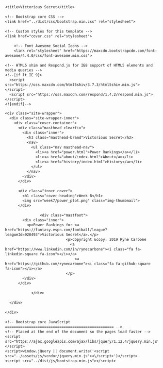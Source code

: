 <!DOCTYPE html>
<html lang="en">
  <head>
    <meta charset="utf-8">
    <meta http-equiv="X-UA-Compatible" content="IE=edge">
    <meta name="viewport" content="width=device-width, initial-scale=1">
    <!-- The above 3 meta tags *must* come first in the head; any other head content must come *after* these tags -->
    <meta name="description" content="Fantasy Football Power Rankings">
    <meta name="author" content="Ryne Carbone">
		<link rel="icon" href="../images/favicon_16.png" sizes="16x16" type="image/png">
		<link rel="icon" href="../images/favicon_32.png" sizes="32x32" type="image/png">
		<link rel="icon" href="../images/favicon_64.png" sizes="64x64" type="image/png">
		<link rel="icon" href="../images/favicon_128.png" sizes="128x128" type="image/png">
		<link rel='mask-icon' href='../images/favicon.svg' color='#00c1f7'>

    <title>Victorious Secret</title>

    <!-- Bootstrap core CSS -->
    <link href="../dist/css/bootstrap.min.css" rel="stylesheet">

    <!-- Custom styles for this template -->
    <link href="cover.css" rel="stylesheet">

		<!-- Font Awesome Social Icons -->
		<link rel="stylesheet" href="https://maxcdn.bootstrapcdn.com/font-awesome/4.4.0/css/font-awesome.min.css">

    <!-- HTML5 shim and Respond.js for IE8 support of HTML5 elements and media queries -->
    <!--[if lt IE 9]>
      <script src="https://oss.maxcdn.com/html5shiv/3.7.3/html5shiv.min.js"></script>
      <script src="https://oss.maxcdn.com/respond/1.4.2/respond.min.js"></script>
    <![endif]-->
  </head>

  <body>

    <div class="site-wrapper">
      <div class="site-wrapper-inner">
        <div class="cover-container">
          <div class="masthead clearfix">
            <div class="inner">
              <h3 class="masthead-brand">Victorious Secret</h3>
              <nav>
                <ul class="nav masthead-nav">
                  <li><a href="power.html">Power Rankings</a></li>
                  <li><a href="about/index.html">About</a></li>
                  <li><a href="history/index.html">History</a></li>
                </ul>
              </nav>
            </div>
          </div>

          <div class="inner cover">
            <h1 class="cover-heading">Week 8</h1>
            <img src="week7/power_plot.png" class="img-thumbnail">
          </div>
          
					<div class="mastfoot">
            <div class="inner">
              <p>Power Rankings for <a href="https://fantasy.espn.com/football/league?leagueId=920493">Victorious Secret</a>.</p>
								<p>Copyright &copy; 2019 Ryne Carbone
								  <a href="https://www.linkedin.com/in/rynecarbone"><i class="fa fa-linkedin-square fa-icon"></i></a>
									<a href="https://github.com/rynecarbone"><i class="fa fa-github-square fa-icon"></i></a>
								</p>
            </div>
          </div>
        
				</div>

      </div>

    </div>

    <!-- Bootstrap core JavaScript
    ================================================== -->
    <!-- Placed at the end of the document so the pages load faster -->
    <script src="https://ajax.googleapis.com/ajax/libs/jquery/1.12.4/jquery.min.js"></script>
    <script>window.jQuery || document.write('<script src="../assets/js/vendor/jquery.min.js"><\/script>')</script>
    <script src="../dist/js/bootstrap.min.js"></script>
  </body>
</html>
